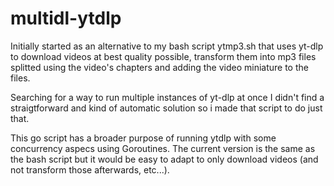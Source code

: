 # multidl-ytdlp

Initially started as an alternative to my bash script ytmp3.sh that uses yt-dlp
to download videos at best quality possible, transform them into mp3 files splitted using the video's chapters and adding the video miniature to the files.

Searching for a way to run multiple instances of yt-dlp at once I didn't find a straigtforward and kind of automatic solution so i made that script to do just that. 

This go script has a broader purpose of running ytdlp with some concurrency aspecs using Goroutines.
The current version is the same as the bash script but it would be easy to adapt to only download videos (and not transform those afterwards, etc...).
